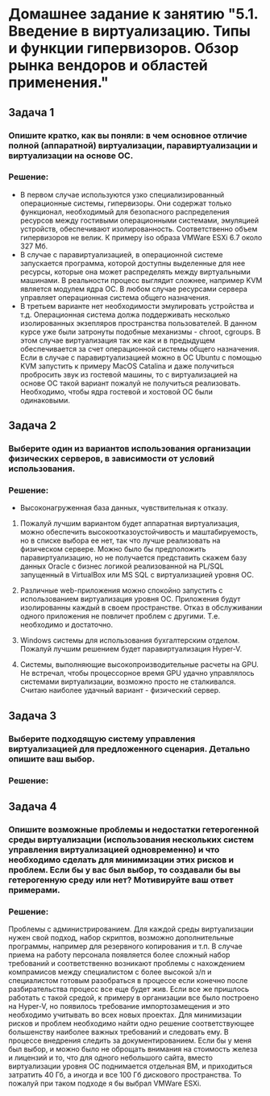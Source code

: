 # Домашнее задание к занятию "5.1. Введение в виртуализацию. Типы и функции гипервизоров. Обзор рынка вендоров и областей применения."

## Задача 1

### Опишите кратко, как вы поняли: в чем основное отличие полной (аппаратной) виртуализации, паравиртуализации и виртуализации на основе ОС.


### Решение:


- В первом случае используются узко специализированный операционные системы, гипервизоры. Они содержат только функционал, необходимый для безопасного распределения ресурсов между гостивыми операционными системами, эмуляцией устройств, обеспечивают изолированность. Соответственно объем гипервизоров не велик. К примеру iso образа VMWare ESXi 6.7 около 327 Мб. 
- В случае с паравиртуализацией, в операционной системе запускается программа, которой доступны выделенные для нее ресурсы, которые она может распределять между виртуальными машинами. В реальности процесс выглядит сложнее, например KVM является модулем ядра ОС.
В любом случае ресурсами сервера управляет операционная система общего назначения. 
- В третьем варианте нет необходимости эмулировать устройства и т.д. Операционная система должа поддерживать несколько изолированных экзепляров пространства пользователей. В данном курсе уже были затронуты подобные механизмы - chroot, cgroups. В этом случае виртуализация так же как и в предыдущем обеспечивается за счет операционной системы общего назначения. Если в случае с паравиртуализацией можно в ОС Ubuntu с помощью KVM запустить к примеру MacOS Catalina и даже получиться пробросить звук из гостевой машины, то с виртуализацией на основе ОС такой вариант пожалуй не получиться реализовать. Необходимо, чтобы ядра гостевой и хостовой ОС были одинаковыми.
 
## Задача 2

### Выберите один из вариантов использования организации физических серверов, в зависимости от условий использования.

### Решение:

* Высоконагруженная база данных, чувствительная к отказу.

1. Пожалуй лучшим вариантом будет аппаратная виртуализация, можно обеспечить высокоотказоустойчивость и маштабируемость, но в списке выбора ее нет, так что лучше реализовать на физическом сервере. Можно было бы предположить паравиртуализацию, но не получается представить скажем базу данных Oracle с бизнес логикой реализованной на PL/SQL запущенный в VirtualBox или MS SQL с виртуализацией уровня ОС.

2. Различные web-приложения можно спокойно запустить с использованием виртуализация уровня ОС. Приложения будут изолированны каждый в своем пространстве. Отказ в обслуживании одного приложения не повличет проблем с другими. Т.е. необходимо и достаточно.

3. Windows системы для использования бухгалтерским отделом. Пожалуй лучшим решением будет паравиртуализация Hyper-V.

4. Системы, выполняющие высокопроизводительные расчеты на GPU. Не встречал, чтобы процессорное время GPU удачно управлялось системами виртуализации, возможно просто не сталкивался. Считаю наиболее удачный вариант - физический сервер.

## Задача 3

### Выберите подходящую систему управления виртуализацией для предложенного сценария. Детально опишите ваш выбор.

### Решение:

## Задача 4

### Опишите возможные проблемы и недостатки гетерогенной среды виртуализации (использования нескольких систем управления виртуализацией одновременно) и что необходимо сделать для минимизации этих рисков и проблем. Если бы у вас был выбор, то создавали бы вы гетерогенную среду или нет? Мотивируйте ваш ответ примерами.

### Решение:

Проблемы с администрированием. Для каждой среды виртуализации нужен свой подход, набор скриптов, возможно дополнительные программы, например для резервного копирования и т.п. В случае приема на работу персонала появляется более сложный набор требований и соответственно возникают проблемы с нахождением компрамисов между специалистом с более высокой з/п и специалистом готовым разобраться в процессе если конечно после разбирательства процесс все еще будет жив.
Если все же пришлось работать с такой средой, к примеру в организации все было построено на Hyper-V, но появилось требование импортозамещения и это необходимо учитывать во всех новых проектах. Для минимизации рисков и проблем необходимо найти одно решение соответствующее большенству наиболее важных требований и следовать ему. В процессе внедрения следить за документированием. 
Если бы у меня был выбор, и можно было не оброщать внимания на стоимость железа и лицензий и то, что для одного небольшого сайта, вместо виртуализации уровня ОС поднимается отдельная ВМ, и приходиться затратить 40 Гб, а иногда и все 100 Гб дискового пространства. То пожалуй при таком подходе я бы выбрал VMWare ESXi.
